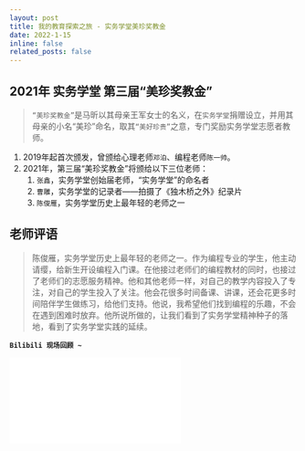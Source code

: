 ```yaml
---
layout: post
title: 我的教育探索之旅 - 实务学堂美珍奖教金
date: 2022-1-15
inline: false
related_posts: false
---
```




## 2021年 实务学堂 第三届“美珍奖教金”

> `“美珍奖教金”`是马昕以其母亲王军女士的名义，在`实务学堂`捐赠设立，并用其母亲的小名“美珍”命名，取其`“美好珍贵”`之意，专门奖励实务学堂志愿者教师。

1. 2019年起首次颁发，曾颁给心理老师`邓泊`、编程老师`陈一帅`。
2. 2021年，第三届“美珍奖教金”将颁给以下三位老师： 
   1. `张鑫`，实务学堂创始届老师，“实务学堂”的命名者
   2. `曹雕`，实务学堂的记录者——拍摄了《独木桥之外》纪录片 
   3. `陈俊雁`，实务学堂历史上最年轻的老师之一

## 老师评语

> 陈俊雁，实务学堂历史上最年轻的老师之一。作为编程专业的学生，他主动请缨，给新生开设编程入门课。在他接过老师们的编程教材的同时，也接过了老师们的志愿服务精神。他和其他老师一样，对自己的教学内容投入了专注，对自己的学生投入了关注。他会花很多时间备课、讲课，还会花更多时间陪伴学生做练习，给他们支持。他说，我希望他们找到编程的乐趣，不会在遇到困难时放弃。他所说所做的，让我们看到了实务学堂精神种子的落地，看到了实务学堂实践的延续。



**`Bilibili 现场回顾 ~`**

<iframe src="//player.bilibili.com/player.html?isOutside=true&aid=296021884&bvid=BV1zF411n7R2&cid=494911493&p=1" scrolling="no" border="0" frameborder="no" framespacing="0" allowfullscreen="true"></iframe>


